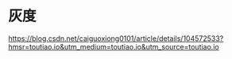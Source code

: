 # 灰度

https://blog.csdn.net/caiguoxiong0101/article/details/104572533?hmsr=toutiao.io&utm_medium=toutiao.io&utm_source=toutiao.io

